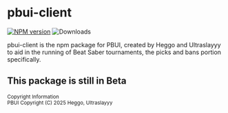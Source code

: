 # pbui-client

[![NPM version](https://badge.fury.io/js/pbui-client.svg)](https://www.npmjs.com/package/pbui-client)
![Downloads](http://img.shields.io/npm/dm/pbui-client.svg?style=flat)

pbui-client is the npm package for PBUI, created by Heggo and Ultraslayyy to aid in the running of Beat Saber tournaments, the picks and bans portion specifically.

## This package is still in Beta

<sup>Copyright Information</sup> \
<sup>PBUI  Copyright (C) 2025 Heggo, Ultraslayyy</sup>
